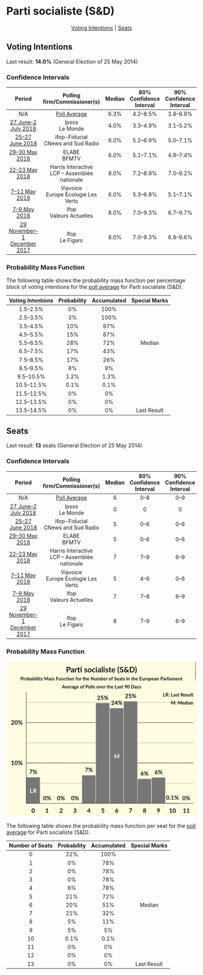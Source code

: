 # Parti socialiste (S&D)

<p align="center"><a href="#voting-intentions">Voting Intentions</a> | <a href="#seats">Seats</a></p>

## Voting Intentions

Last result: **14.0%** (General Election of 25 May 2014)

### Confidence Intervals

| Period     | Polling firm/Commissioner(s) | Median | 80% Confidence Interval | 90% Confidence Interval | 95% Confidence Interval | 99% Confidence Interval |
|:----------:|:----------------:|:-----------:|:-----------------------:|:-----------------------:|:-----------------------:|:-----------------------:|
| N/A | [Poll Average](average.html) | 6.3% | 4.2–8.5% | 3.8–8.9% | 3.5–9.3% | 3.0–10.0% |
| [27 June–2 July 2018](2018-07-02-Ipsos.html) | Ipsos <br> Le Monde | 4.0% | 3.3–4.9% | 3.1–5.2% | 3.0–5.4% | 2.7–5.9% |
| [25–27 June 2018](2018-06-27-Ifop-Fiducial.html) | Ifop-Fiducial <br> CNews and Sud Radio | 6.0% | 5.2–6.9% | 5.0–7.1% | 4.8–7.4% | 4.5–7.8% |
| [29–30 May 2018](2018-05-30-ELABE.html) | ELABE <br> BFMTV | 6.0% | 5.1–7.1% | 4.9–7.4% | 4.7–7.6% | 4.3–8.2% |
| [22–23 May 2018](2018-05-23-HarrisInteractive.html) | Harris Interactive <br> LCP – Assemblée nationale | 8.0% | 7.2–8.9% | 7.0–9.2% | 6.8–9.4% | 6.4–9.9% |
| [7–11 May 2018](2018-05-11-Viavoice.html) | Viavoice <br> Europe Écologie Les Verts | 6.0% | 5.3–6.8% | 5.1–7.1% | 4.9–7.3% | 4.6–7.7% |
| [7–9 May 2018](2018-05-09-Ifop.html) | Ifop <br> Valeurs Actuelles | 8.0% | 7.0–9.3% | 6.7–9.7% | 6.4–10.0% | 6.0–10.6% |
| [29 November–1 December 2017](2017-12-01-Ifop.html) | Ifop <br> Le Figaro | 8.0% | 7.0–9.3% | 6.8–9.6% | 6.5–9.9% | 6.1–10.5% |

### Probability Mass Function

The following table shows the probability mass function per percentage block of voting intentions for the [poll average](average.html) for Parti socialiste (S&D).

| Voting Intentions | Probability | Accumulated | Special Marks |
|:-----------------:|:-----------:|:-----------:|:-------------:|
| 1.5–2.5% | 0% | 100% |  |
| 2.5–3.5% | 3% | 100% |  |
| 3.5–4.5% | 10% | 97% |  |
| 4.5–5.5% | 15% | 87% |  |
| 5.5–6.5% | 28% | 72% | Median |
| 6.5–7.5% | 17% | 43% |  |
| 7.5–8.5% | 17% | 26% |  |
| 8.5–9.5% | 8% | 9% |  |
| 9.5–10.5% | 1.2% | 1.3% |  |
| 10.5–11.5% | 0.1% | 0.1% |  |
| 11.5–12.5% | 0% | 0% |  |
| 12.5–13.5% | 0% | 0% |  |
| 13.5–14.5% | 0% | 0% | Last Result |


## Seats

Last result: **13** seats (General Election of 25 May 2014)

### Confidence Intervals

| Period     | Polling firm/Commissioner(s) | Median | 80% Confidence Interval | 90% Confidence Interval | 95% Confidence Interval | 99% Confidence Interval |
|:----------:|:----------------:|:------:|:-----------------------:|:-----------------------:|:-----------------------:|:-----------------------:|
| N/A | [Poll Average](average.html) | 6 | 0–8 | 0–9 | 0–9 | 0–9 |
| [27 June–2 July 2018](2018-07-02-Ipsos.html) | Ipsos <br> Le Monde | 0 | 0 | 0 | 0 | 0–5 |
| [25–27 June 2018](2018-06-27-Ifop-Fiducial.html) | Ifop-Fiducial <br> CNews and Sud Radio | 5 | 0–6 | 0–6 | 0–6 | 0–7 |
| [29–30 May 2018](2018-05-30-ELABE.html) | ELABE <br> BFMTV | 5 | 0–6 | 0–6 | 0–6 | 0–7 |
| [22–23 May 2018](2018-05-23-HarrisInteractive.html) | Harris Interactive <br> LCP – Assemblée nationale | 7 | 7–9 | 6–9 | 6–9 | 6–9 |
| [7–11 May 2018](2018-05-11-Viavoice.html) | Viavoice <br> Europe Écologie Les Verts | 5 | 4–6 | 0–6 | 0–6 | 0–6 |
| [7–9 May 2018](2018-05-09-Ifop.html) | Ifop <br> Valeurs Actuelles | 7 | 7–8 | 6–9 | 6–9 | 5–10 |
| [29 November–1 December 2017](2017-12-01-Ifop.html) | Ifop <br> Le Figaro | 8 | 7–9 | 6–9 | 6–9 | 5–10 |

### Probability Mass Function

![Graph with seats probability mass function not yet produced](average-seats-pmf-partisocialistesd.png "Seats Probability Mass Function")

The following table shows the probability mass function per seat for the [poll average](average.html) for Parti socialiste (S&D).

| Number of Seats | Probability | Accumulated | Special Marks |
|:---------------:|:-----------:|:-----------:|:-------------:|
| 0 | 22% | 100% |  |
| 1 | 0% | 78% |  |
| 2 | 0% | 78% |  |
| 3 | 0% | 78% |  |
| 4 | 6% | 78% |  |
| 5 | 21% | 72% |  |
| 6 | 20% | 51% | Median |
| 7 | 21% | 32% |  |
| 8 | 5% | 11% |  |
| 9 | 5% | 5% |  |
| 10 | 0.1% | 0.1% |  |
| 11 | 0% | 0% |  |
| 12 | 0% | 0% |  |
| 13 | 0% | 0% | Last Result |


